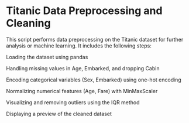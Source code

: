# Titanic Data Preprocessing and Cleaning

This script performs data preprocessing on the Titanic dataset for further analysis or machine learning. It includes the following steps:

Loading the dataset using pandas

Handling missing values in Age, Embarked, and dropping Cabin

Encoding categorical variables (Sex, Embarked) using one-hot encoding

Normalizing numerical features (Age, Fare) with MinMaxScaler

Visualizing and removing outliers using the IQR method

Displaying a preview of the cleaned dataset

